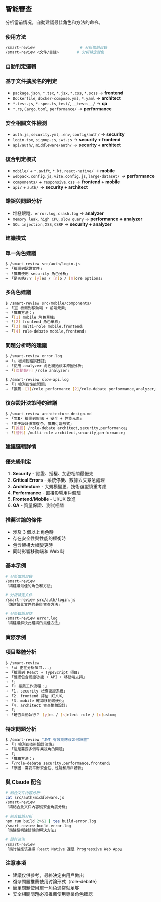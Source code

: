 ## 智能審查

分析當前情况，自動建議最佳角色和方法的命令。

### 使用方法

```bash
/smart-review                    # 分析當前目錄
/smart-review <文件/目錄>        # 分析特定對象
```

### 自動判定邏輯

### 基于文件擴展名的判定

- `package.json`, `*.tsx`, `*.jsx`, `*.css`, `*.scss` → **frontend**
- `Dockerfile`, `docker-compose.yml`, `*.yaml` → **architect**
- `*.test.js`, `*.spec.ts`, `test/`, `__tests__/` → **qa**
- `*.rs`, `Cargo.toml`, `performance/` → **performance**

### 安全相關文件檢測

- `auth.js`, `security.yml`, `.env`, `config/auth/` → **security**
- `login.tsx`, `signup.js`, `jwt.js` → **security + frontend**
- `api/auth/`, `middleware/auth/` → **security + architect**

### 復合判定模式

- `mobile/` + `*.swift`, `*.kt`, `react-native/` → **mobile**
- `webpack.config.js`, `vite.config.js`, `large-dataset/` → **performance**
- `components/` + `responsive.css` → **frontend + mobile**
- `api/` + `auth/` → **security + architect**

### 錯誤與問題分析

- 堆棧跟蹤、`error.log`, `crash.log` → **analyzer**
- `memory leak`, `high CPU`, `slow query` → **performance + analyzer**
- `SQL injection`, `XSS`, `CSRF` → **security + analyzer**

### 建議模式

### 單一角色建議

```bash
$ /smart-review src/auth/login.js
→ 「檢測到認證文件」
→ 「推薦使用 security 角色分析」
→ 「是否執行？ [y]es / [n]o / [m]ore options」
```

### 多角色建議

```bash
$ /smart-review src/mobile/components/
→ 「📱🎨 檢測到移動端 + 前端元素」
→ 「推薦方法：」
→ 「[1] mobile 角色單独」
→ 「[2] frontend 角色單独」
→ 「[3] multi-role mobile,frontend」
→ 「[4] role-debate mobile,frontend」
```

### 問題分析時的建議

```bash
$ /smart-review error.log
→ 「⚠️ 檢測到錯誤日誌」
→ 「使用 analyzer 角色開始根本原因分析」
→ 「[自動執行] /role analyzer」

$ /smart-review slow-api.log
→ 「🐌 檢測到性能問題」
→ 「推薦：[1]/role performance [2]/role-debate performance,analyzer」
```

### 復杂設計決策時的建議

```bash
$ /smart-review architecture-design.md
→ 「🏗️🔒⚡ 檢測到架構 + 安全 + 性能元素」
→ 「由于設計決策復杂，推薦讨論形式」
→ 「[推薦] /role-debate architect,security,performance」
→ 「[替代] /multi-role architect,security,performance」
```

### 建議邏輯詳情

### 優先級判定

1. **Security** - 認證、授權、加密相關最優先
2. **Critical Errors** - 系統停機、數據丢失紧急處理
3. **Architecture** - 大規模變更、技術選型慎重考虑
4. **Performance** - 直接影響用戶體驗
5. **Frontend/Mobile** - UI/UX 改進
6. **QA** - 質量保證、測試相關

### 推薦讨論的條件

- 涉及 3 個以上角色時
- 存在安全性與性能的權衡時
- 包含架構大幅變更時
- 同時影響移動端和 Web 時

### 基本示例

```bash
# 分析當前目錄
/smart-review
「請建議最佳的角色和方法」

# 分析特定文件
/smart-review src/auth/login.js
「請建議此文件的最佳審查方法」

# 分析錯誤日誌
/smart-review error.log
「請建議解決此錯誤的最佳方法」
```

### 實際示例

### 項目整體分析

```bash
$ /smart-review
→ 「📊 正在分析項目...」
→ 「檢測到 React + TypeScript 項目」
→ 「確認包含認證功能 + API + 移動端支持」
→ 「」
→ 「💡 推薦工作流程：」
→ 「1. security 檢查認證系統」
→ 「2. frontend 評估 UI/UX」
→ 「3. mobile 確認移動端優化」
→ 「4. architect 審查整體設計」
→ 「」
→ 「是否自動執行？ [y]es / [s]elect role / [c]ustom」
```

### 特定問題分析

```bash
$ /smart-review "JWT 有效期應该如何設置"
→ 「🤔 檢測到技術設計決策」
→ 「這是需要多個專業視角的問題」
→ 「」
→ 「推薦方法：」
→ 「/role-debate security,performance,frontend」
→ 「原因：需要平衡安全性、性能和用戶體驗」
```

### 與 Claude 配合

```bash
# 結合文件內容分析
cat src/auth/middleware.js
/smart-review
「請結合此文件內容從安全角度分析」

# 結合錯誤分析
npm run build 2>&1 | tee build-error.log
/smart-review build-error.log
「請建議構建錯誤的解決方法」

# 設計咨询
/smart-review
「請讨論應该選擇 React Native 還是 Progressive Web App」
```

### 注意事項

- 建議仅供參考，最終決定由用戶做出
- 復杂問題推薦使用讨論形式（role-debate）
- 簡單問題使用單一角色通常就足够
- 安全相關問題必须推薦使用專業角色確認
